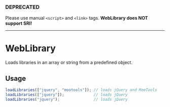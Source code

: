### DEPRECATED
Please use manual `<script>` and `<link>` tags. **WebLibrary does NOT support SRI!**

---

# WebLibrary
Loads libraries in an array or string from a predefined object.

## Usage
```js
loadLibraries(["jquery", "mootools"]); // loads jQuery and MooTools
loadLibraries(["jquery"]);             // loads jQuery
loadLibraries("jquery");               // loads jQuery
```
